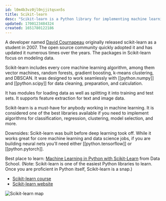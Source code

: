 ```yaml
---
id: l0m4b3vz0jl0njjitqsxn5s
title: Scikit-learn
desc: "Scikit-learn is a Python library for implementing machine learning algorithms"
updated: 1700123484324
created: 1651780122186
---
```


A developer named [David Cournapeau](https://github.com/cournape) originally released scikit-learn as a student in 2007. The open source community quickly adopted it and has updated it numerous times over the years. The packages in Scikit-learn focus on modeling data. 

Scikit-learn includes every core machine learning algorithm, among them vector machines, random forests, gradient boosting, k-means clustering, and DBSCAN. 
It was designed to work seamlessly with [[python.numpy]] and [[python.scipy]] for data cleaning, preparation, and calculation.

It has modules for loading data as well as splitting it into training and test sets.
It supports feature extraction for text and image data.

Scikit-learn is a must-have for anybody working in machine learning. It is considered one of the best libraries available if you need to implement algorithms for classification, regression, clustering, model selection, and more. 

Downsides: Scikit-learn was built before deep learning took off. While it works great for core machine learning and data science jobs, if you are building neural nets you’ll need either [[python.tensorflow]] or [[python.pytorch]].

Best place to learn: [Machine Learning in Python with Scikit-Learn](https://www.youtube.com/playlist?list=PL5-da3qGB5ICeMbQuqbbCOQWcS6OYBr5A) from Data School. (Note: Scikit-learn is one of the easiest Python libraries to learn. Once you are proficient in Python itself, Scikit-learn is a snap.)

- [Scikit-learn course](https://inria.github.io/scikit-learn-mooc/)
- [Scikit-learn website](https://scikit-learn.org/dev/index.html)

![Scikit-learn map](/assets/ml_scikit_learn_map.png)
